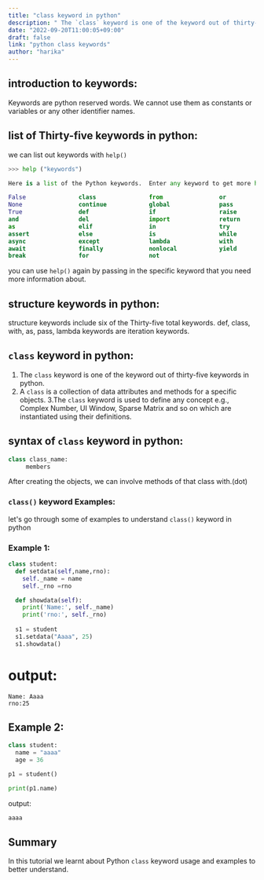 ```yaml
---
title: "class keyword in python"
description: " The `class` keyword is one of the keyword out of thirty-five keywords in python"
date: "2022-09-20T11:00:05+09:00"
draft: false
link: "python class keywords"
author: "harika"
---
```


## introduction to keywords:
Keywords are python reserved words.
We cannot use them as constants or variables or any other identifier names.

## list of Thirty-five keywords in python:
we can list out keywords with `help()` 
```python
>>> help ("keywords")

Here is a list of the Python keywords.  Enter any keyword to get more help.

False               class               from                or
None                continue            global              pass
True                def                 if                  raise
and                 del                 import              return
as                  elif                in                  try
assert              else                is                  while
async               except              lambda              with
await               finally             nonlocal            yield
break               for                 not                 
```

you can use `help()` again by passing in the specific keyword that you need more information about. 

## structure  keywords in python:
structure keywords include six of the Thirty-five  total keywords.
 def, class, with, as, pass, lambda keywords are iteration keywords.

## `class` keyword in python:

1. The `class` keyword is one of the keyword out of thirty-five keywords in python.
2. A `class` is a collection of data attributes and methods for a specific 
objects.
3.The `class` keyword is used to define any concept e.g., Complex Number, UI Window, Sparse Matrix and so on which are instantiated using their definitions.


## syntax of `class` keyword in python:

```python
class class_name:
     members
```
After creating the objects, we can involve methods of that class with.(dot)

### `class()` keyword Examples:

let's go through some of examples to understand `class()` keyword in python

### Example 1:

```python
class student:
  def setdata(self,name,rno):
    self._name = name
    self._rno =rno

  def showdata(self):
    print('Name:', self._name)
    print('rno:', self._rno)
  
  s1 = student
  s1.setdata("Aaaa", 25)
  s1.showdata()
```
# output:
```
Name: Aaaa
rno:25
```

## Example 2:

```python
class student:
  name = "aaaa"
  age = 36

p1 = student()

print(p1.name)
```

output:

```python
aaaa
```

## Summary
In this tutorial we learnt about Python `class` keyword usage and examples to better understand.